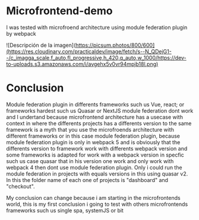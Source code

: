# Microfrontend-demo
I was tested with microfroend architecture using module federation plugin by webpack

![Descripción de la imagen](https://picsum.photos/800/600](https://res.cloudinary.com/practicaldev/image/fetch/s--N_QDejG1--/c_imagga_scale,f_auto,fl_progressive,h_420,q_auto,w_1000/https://dev-to-uploads.s3.amazonaws.com/i/avgehx5v0vr94mpjb18l.png)

# Conclusion
Module federation plugin in differents frameworks such us Vue, react; or frameworks hardest such us Quasar or NextJS
module federation dont work and I undertand because microfrontend architecture has a usecase with context in where the differents
projects has a differents version to the same framework is a myth that you use the microfroends architecture with different frameworks
or in this case module federation plugin, because module federation plugin is only in webpack 5 and is obviously that the differents
version to framework work with differents webpack version and some frameworks is adapted for work with a webpack version in specfic
such us case quasar that in his version one work and only work with webpack 4 then dont use module federation plugin.
Only i could run the module federation in projects with equals versions in this using quasar v2. In this the folder name of each one
of projects is "dashboard" and "checkout".

My conclusion can change because i am starting in the microfrontends world, this is my first conclusion i going to test with others 
microfrontends frameworks such us single spa, systemJS or bit

